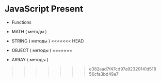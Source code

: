 # JavaScript Present
 
 - Functions

 - MATH ( методы )
 
 - STRING ( методы )
<<<<<<< HEAD

 - OBJECT ( методы )
=======
 
 - ARRAY ( методы )
>>>>>>> e382aad7f47cd97a92329141d51856cfa3bd49e7
